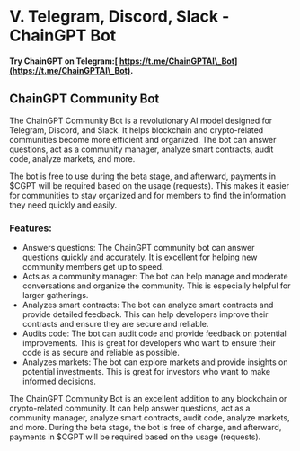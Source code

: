 # V. Telegram, Discord, Slack - ChainGPT Bot

#### Try ChainGPT on Telegram:[ https://t.me/ChainGPTAI\_Bot](https://t.me/ChainGPTAI\_Bot).

## ChainGPT Community Bot

The ChainGPT Community Bot is a revolutionary AI model designed for Telegram, Discord, and Slack. It helps blockchain and crypto-related communities become more efficient and organized. The bot can answer questions, act as a community manager, analyze smart contracts, audit code, analyze markets, and more.

The bot is free to use during the beta stage, and afterward, payments in $CGPT will be required based on the usage (requests). This makes it easier for communities to stay organized and for members to find the information they need quickly and easily.

### Features:

* Answers questions: The ChainGPT community bot can answer questions quickly and accurately. It is excellent for helping new community members get up to speed.
* Acts as a community manager: The bot can help manage and moderate conversations and organize the community. This is especially helpful for larger gatherings.
* Analyzes smart contracts: The bot can analyze smart contracts and provide detailed feedback. This can help developers improve their contracts and ensure they are secure and reliable.
* Audits code: The bot can audit code and provide feedback on potential improvements. This is great for developers who want to ensure their code is as secure and reliable as possible.
* Analyzes markets: The bot can explore markets and provide insights on potential investments. This is great for investors who want to make informed decisions.

The ChainGPT Community Bot is an excellent addition to any blockchain or crypto-related community. It can help answer questions, act as a community manager, analyze smart contracts, audit code, analyze markets, and more. During the beta stage, the bot is free of charge, and afterward, payments in $CGPT will be required based on the usage (requests).
